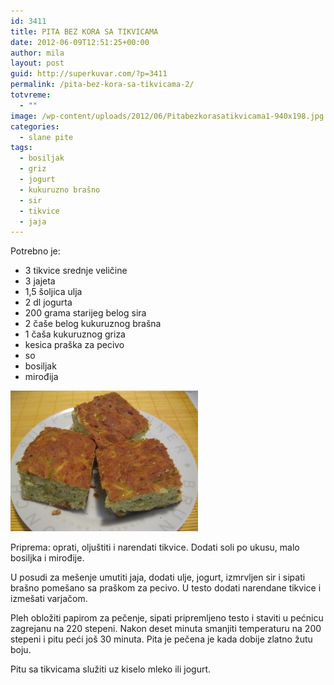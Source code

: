 ```yaml
---
id: 3411
title: PITA BEZ KORA SA TIKVICAMA
date: 2012-06-09T12:51:25+00:00
author: mila
layout: post
guid: http://superkuvar.com/?p=3411
permalink: /pita-bez-kora-sa-tikvicama-2/
totvreme:
  - ""
image: /wp-content/uploads/2012/06/Pitabezkorasatikvicama1-940x198.jpg
categories:
  - slane pite
tags:
  - bosiljak
  - griz
  - jogurt
  - kukuruzno brašno
  - sir
  - tikvice
  - jaja
---
```

Potrebno je:

  * 3 tikvice srednje veličine
  * 3 jajeta
  * 1,5 šoljica ulja
  * 2 dl jogurta
  * 200 grama starijeg belog sira
  * 2 čaše belog kukuruznog brašna
  * 1 čaša kukuruznog griza
  * kesica praška za pecivo
  * so
  * bosiljak
  * mirođija

<img class="alignnone size-medium wp-image-3412" title="Pitabezkorasatikvicama" src="/wp-content/uploads/2012/06/Pitabezkorasatikvicama1-300x225.jpg" alt="" width="300" height="225" /> 

Priprema: oprati, oljuštiti i narendati tikvice. Dodati soli po ukusu, malo bosiljka i mirođije.

U posudi za mešenje umutiti jaja, dodati ulje, jogurt, izmrvljen sir i sipati brašno pomešano sa praškom za pecivo. U testo dodati narendane tikvice i izmešati varjačom.

Pleh obložiti papirom za pečenje, sipati pripremljeno testo i staviti u pećnicu zagrejanu na 220 stepeni. Nakon deset minuta smanjiti temperaturu na 200 stepeni i pitu peći još 30 minuta. Pita je pečena je kada dobije zlatno žutu boju.

Pitu sa tikvicama služiti uz kiselo mleko ili jogurt.